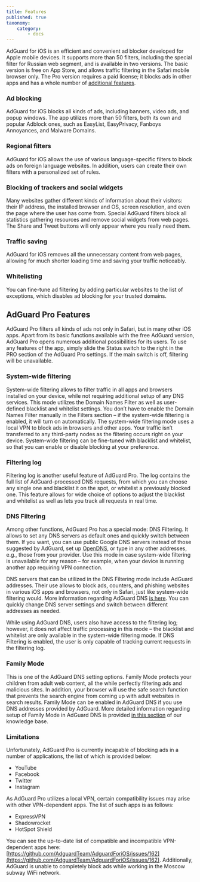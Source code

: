 ```yaml
---
title: Features
published: true
taxonomy:
    category:
        - docs
---
```


AdGuard for iOS is an efficient and convenient ad blocker developed for Apple mobile devices. It supports more than 50 filters, including the special filter for Russian web segment, and is available in two versions. The basic version is free on App Store, and allows traffic filtering in the Safari mobile browser only. The Pro version requires a paid license; it blocks ads in other apps and has a whole number of [additional features](#pro).

### Ad blocking
AdGuard for iOS blocks all kinds of ads, including banners, video ads, and popup windows. The app utilizes more than 50 filters, both its own and popular Adblock ones, such as EasyList, EasyPrivacy, Fanboys Annoyances, and Malware Domains.

### Regional filters
AdGuard for iOS allows the use of various language-specific filters to block ads on foreign language websites. In addition, users can create their own filters with a personalized set of rules.

### Blocking of trackers and social widgets
Many websites gather different kinds of information about their visitors: their IP address, the installed browser and OS, screen resolution, and even the page where the user has come from. Special AdGuard filters block all statistics gathering resources and remove social widgets from web pages. The Share and Tweet buttons will only appear where you really need them.

### Traffic saving
AdGuard for iOS removes all the unnecessary content from web pages, allowing for much shorter loading time and saving your traffic noticeably.

### Whitelisting
You can fine-tune ad filtering by adding particular websites to the list of exceptions, which disables ad blocking for your trusted domains.


## AdGuard Pro Features <a id="pro"></a>
AdGuard Pro filters all kinds of ads not only in Safari, but in many other iOS apps. Apart from its basic functions available with the free AdGuard version, AdGuard Pro opens numerous additional possibilities for its users. To use any features of the app, simply slide the Status switch to the right in the PRO section of the AdGuard Pro settings. If the main switch is off, filtering will be unavailable.

### System-wide filtering
System-wide filtering allows to filter traffic in all apps and browsers installed on your device, while not requiring additional setup of any DNS services. This mode utilizes the Domain Names Filter as well as user-defined blacklist and whitelist settings. You don’t have to enable the Domain Names Filter manually in the Filters section – if the system-wide filtering is enabled, it will turn on automatically.
The system-wide filtering mode uses a local VPN to block ads in browsers and other apps. Your traffic isn’t transferred to any third-party nodes as the filtering occurs right on your device. System-wide filtering can be fine-tuned with blacklist and whitelist, so that you can enable or disable blocking at your preference.

### Filtering log
Filtering log is another useful feature of AdGuard Pro. The log contains the full list of AdGuard-processed DNS requests, from which you can choose any single one and blacklist it on the spot, or whitelist a previously blocked one. This feature allows for wide choice of options to adjust the blacklist and whitelist as well as lets you track all requests in real time.

### DNS Filtering
Among other functions, AdGuard Pro has a special mode: DNS Filtering. It allows to set any DNS servers as default ones and quickly switch between them. If you want, you can use public Google DNS servers instead of those suggested by AdGuard, set up [OpenDNS](https://www.opendns.com), or type in any other addresses, e.g., those from your provider. Use this mode in case system-wide filtering is unavailable for any reason – for example, when your device is running another app requiring VPN connection.

DNS servers that can be utilized in the DNS Filtering mode include AdGuard addresses. Their use allows to block ads, counters, and phishing websites in various iOS apps and browsers, not only in Safari, just like system-wide filtering would. More information regarding AdGuard DNS [is here](https://kb.adguard.com/en/dns/overview). You can quickly change DNS server settings and switch between different addresses as needed.

While using AdGuard DNS, users also have access to the filtering log; however, it does not affect traffic processing in this mode – the blacklist and whitelist are only available in the system-wide filtering mode. If DNS Filtering is enabled, the user is only capable of tracking current requests in the filtering log.

### Family Mode
This is one of the AdGuard DNS setting options. Family Mode protects your children from adult web content, all the while perfectly filtering ads and malicious sites. In addition, your browser will use the safe search function that prevents the search engine from coming up with adult websites in search results. Family Mode can be enabled in AdGuard DNS if you use DNS addresses provided by AdGuard. More detailed information regarding setup of Family Mode in AdGuard DNS is provided [in this section](http://kb.adguard.com/en/dns/setup-guide) of our knowledge base.

### Limitations
Unfortunately, AdGuard Pro is currently incapable of blocking ads in a number of applications, the list of which is provided below:

* YouTube
* Facebook
* Twitter
* Instagram

As AdGuard Pro utilizes a local VPN, certain compatibility issues may arise with other VPN-dependent apps. The list of such apps is as follows:

* ExpressVPN
* Shadowrocket
* HotSpot Shield

You can see the up-to-date list of compatible and incompatible VPN-dependent apps here: [https://github.com/AdguardTeam/AdguardForiOS/issues/162](https://github.com/AdguardTeam/AdguardForiOS/issues/162).
Additionally, AdGuard is unable to completely block ads while working in the Moscow subway WiFi network.

